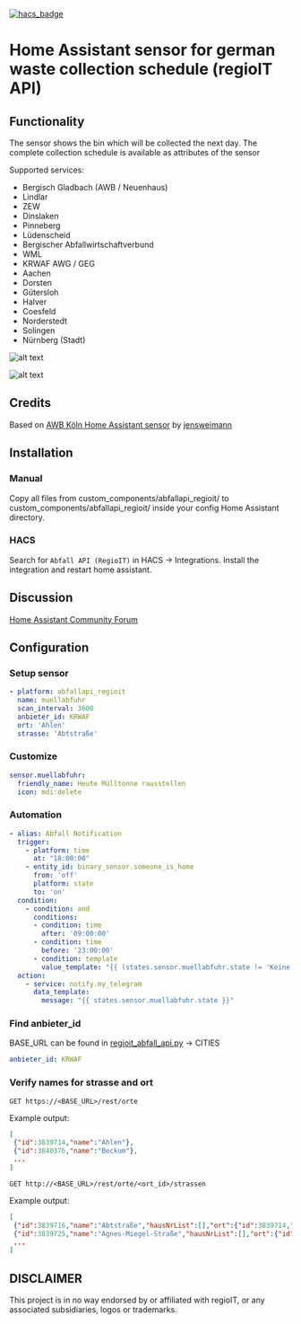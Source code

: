 [![hacs_badge](https://img.shields.io/badge/HACS-Default-orange.svg)](https://github.com/custom-components/hacs)

# Home Assistant sensor for german waste collection schedule (regioIT API)

## Functionality

The sensor shows the bin which will be collected the next day. The complete collection schedule is available as attributes of the sensor

Supported services:

* Bergisch Gladbach (AWB / Neuenhaus)
* Lindlar
* ZEW
* Dinslaken
* Pinneberg
* Lüdenscheid
* Bergischer Abfallwirtschaftverbund
* WML
* KRWAF AWG / GEG
* Aachen
* Dorsten
* Gütersloh
* Halver
* Coesfeld
* Norderstedt
* Solingen
* Nürnberg (Stadt)

![alt text](https://github.com/tuxuser/abfallapi_regioit_ha/blob/master/preview1.png "glance card")

![alt text](https://github.com/tuxuser/abfallapi_regioit_ha/blob/master/preview2.png "glance card details")

## Credits

Based on [AWB Köln Home Assistant sensor](https://github.com/jensweimann/awb) by [jensweimann](https://github.com/jensweimann)

## Installation

### Manual

Copy all files from custom_components/abfallapi_regioit/ to custom_components/abfallapi_regioit/ inside your config Home Assistant directory.

### HACS

Search for `Abfall API (RegioIT)` in HACS -> Integrations.
Install the integration and restart home assistant.

## Discussion

[Home Assistant Community Forum](https://community.home-assistant.io/t/german-mullabfuhr-sensor/168244)

## Configuration

### Setup sensor

```yaml
- platform: abfallapi_regioit
  name: muellabfuhr
  scan_interval: 3600
  anbieter_id: KRWAF
  ort: 'Ahlen'
  strasse: 'Abtstraße'
```

### Customize

```yaml
sensor.muellabfuhr:
  friendly_name: Heute Mülltonne rausstellen
  icon: mdi:delete
```

### Automation

```yaml
- alias: Abfall Notification
  trigger:
    - platform: time
      at: "18:00:00"
    - entity_id: binary_sensor.someone_is_home
      from: 'off'
      platform: state
      to: 'on'
  condition:
    - condition: and
      conditions:
      - condition: time
        after: '09:00:00'
      - condition: time
        before: '23:00:00'
      - condition: template
        value_template: "{{ (states.sensor.muellabfuhr.state != 'Keine') and (states.sensor.muellabfuhr.state != 'unknown') }}"
  action:
    - service: notify.my_telegram
      data_template:
        message: "{{ states.sensor.muellabfuhr.state }}"
```

### Find anbieter_id

BASE_URL can be found in [regioit_abfall_api.py](https://github.com/tuxuser/abfallapi_regioit_ha/blob/master/custom_components/abfallapi_regioit/regioit_abfall_api.py#L48) -> CITIES

```yaml
anbieter_id: KRWAF
```

### Verify names for strasse and ort

`GET https://<BASE_URL>/rest/orte`

Example output:

```json
[
 {"id":3839714,"name":"Ahlen"},
 {"id":3840376,"name":"Beckum"},
 ...
]
```

`GET http://<BASE_URL>/rest/orte/<ort_id>/strassen`

Example output:

```json
[
 {"id":3839716,"name":"Abtstraße","hausNrList":[],"ort":{"id":3839714,"name":"Ahlen"}},
 {"id":3839725,"name":"Agnes-Miegel-Straße","hausNrList":[],"ort":{"id":3839714,"name":"Ahlen"}},
 ...
]
```

## DISCLAIMER

This project is in no way endorsed by or affiliated with regioIT, or any associated subsidiaries, logos or trademarks.
